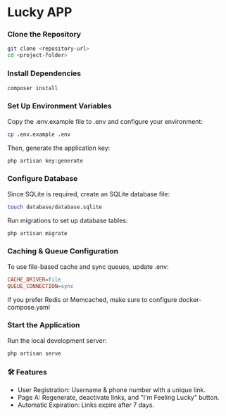 # Lucky APP

### Clone the Repository
```sh
git clone <repository-url>
cd <project-folder>
```
### Install Dependencies
```sh
composer install
```

### Set Up Environment Variables
Copy the .env.example file to .env and configure your environment:
```sh
cp .env.example .env
```
Then, generate the application key:
```sh
php artisan key:generate
```
### Configure Database
Since SQLite is required, create an SQLite database file:

```sh
touch database/database.sqlite
```

Run migrations to set up database tables:

```sh
php artisan migrate
```

### Caching & Queue Configuration
To use file-based cache and sync queues, update .env:
```ini
CACHE_DRIVER=file
QUEUE_CONNECTION=sync
```
If you prefer Redis or Memcached, make sure to configure docker-compose.yaml

### Start the Application
Run the local development server:

```sh
php artisan serve
```

### 🛠 Features
- User Registration: Username & phone number with a unique link.
- Page A: Regenerate, deactivate links, and "I'm Feeling Lucky" button.
- Automatic Expiration: Links expire after 7 days.